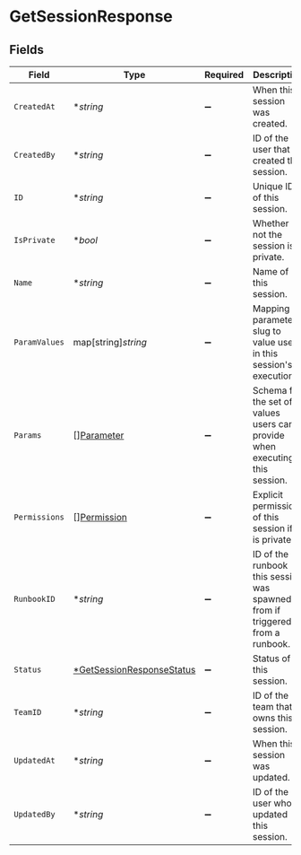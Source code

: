 # GetSessionResponse


## Fields

| Field                                                                        | Type                                                                         | Required                                                                     | Description                                                                  | Example                                                                      |
| ---------------------------------------------------------------------------- | ---------------------------------------------------------------------------- | ---------------------------------------------------------------------------- | ---------------------------------------------------------------------------- | ---------------------------------------------------------------------------- |
| `CreatedAt`                                                                  | **string*                                                                    | :heavy_minus_sign:                                                           | When this session was created.                                               | 2022-01-11 22:32:45.601486+00                                                |
| `CreatedBy`                                                                  | **string*                                                                    | :heavy_minus_sign:                                                           | ID of the user that created this session.                                    | usr20220103zlufhym                                                           |
| `ID`                                                                         | **string*                                                                    | :heavy_minus_sign:                                                           | Unique ID of this session.                                                   | ses20220120za1pskd                                                           |
| `IsPrivate`                                                                  | **bool*                                                                      | :heavy_minus_sign:                                                           | Whether or not the session is private.                                       | true                                                                         |
| `Name`                                                                       | **string*                                                                    | :heavy_minus_sign:                                                           | Name of this session.                                                        | MySession                                                                    |
| `ParamValues`                                                                | map[string]*string*                                                          | :heavy_minus_sign:                                                           | Mapping of parameter slug to value used in this session's execution.         |                                                                              |
| `Params`                                                                     | [][Parameter](../../models/shared/parameter.md)                              | :heavy_minus_sign:                                                           | Schema for the set of values users can provide when executing this session.  |                                                                              |
| `Permissions`                                                                | [][Permission](../../models/shared/permission.md)                            | :heavy_minus_sign:                                                           | Explicit permissions of this session if it is private.                       |                                                                              |
| `RunbookID`                                                                  | **string*                                                                    | :heavy_minus_sign:                                                           | ID of the runbook this session was spawned from if triggered from a runbook. | rbk20220120z15kl79                                                           |
| `Status`                                                                     | [*GetSessionResponseStatus](../../models/shared/getsessionresponsestatus.md) | :heavy_minus_sign:                                                           | Status of this session.                                                      | Succeeded                                                                    |
| `TeamID`                                                                     | **string*                                                                    | :heavy_minus_sign:                                                           | ID of the team that owns this session.                                       | tea20220103zvy4auu                                                           |
| `UpdatedAt`                                                                  | **string*                                                                    | :heavy_minus_sign:                                                           | When this session was updated.                                               | 2022-01-11 22:35:45.238512+00                                                |
| `UpdatedBy`                                                                  | **string*                                                                    | :heavy_minus_sign:                                                           | ID of the user who updated this session.                                     | ses20220120za1pskd                                                           |